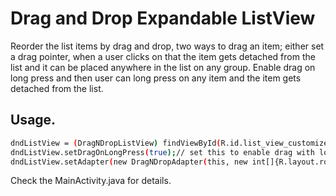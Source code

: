 Drag and Drop Expandable ListView
=================================
Reorder the list items by drag and drop, two ways to drag an item; either set a drag pointer, when a user clicks on that the item gets detached from the list and it can be placed anywhere in the list on any group. Enable drag on long press and then user can long press on any item and the item gets detached from the list.


Usage.
------
```sh
dndListView = (DragNDropListView) findViewById(R.id.list_view_customizer); 
dndListView.setDragOnLongPress(true);// set this to enable drag with long press
dndListView.setAdapter(new DragNDropAdapter(this, new int[]{R.layout.row_item}, new int[]{R.id.txt__customizer_item}, children));
```

Check the MainActivity.java for details.
